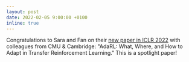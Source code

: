 ```yaml
---
layout: post
date: 2022-02-05 9:00:00 +0100
inline: true
---
```


Congratulations to Sara and Fan on their [new paper in ICLR 2022](https://openreview.net/forum?id=8H5bpVwvt5) with colleagues from CMU & Cambridge: "AdaRL: What, Where, and How to Adapt in Transfer Reinforcement Learning." This is a spotlight paper!